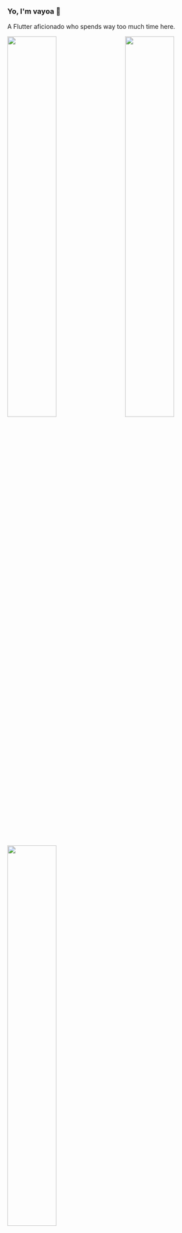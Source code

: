 ### Yo, I'm vayoa 👋
A Flutter aficionado who spends way too much time here.

<img align="left" width="47%" src="https://github-readme-stats.vercel.app/api?username=vayoa&count_private=true&show_icons=true&theme=tokyonight" />

<img align="right" width="47%" src="http://github-readme-streak-stats.herokuapp.com?user=vayoa&theme=tokyonight&date_format=j%20M%5B%20Y%5D" />

<img align="left" width="47%" src="https://github-readme-stats.vercel.app/api/top-langs/?username=vayoa&layout=compact&theme=tokyonight" />
